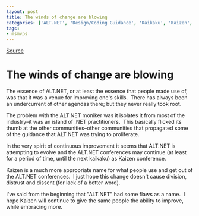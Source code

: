 ```yaml
---
layout: post
title: The winds of change are blowing
categories: ['ALT.NET', 'Design/Coding Guidance', 'Kaikaku', 'Kaizen', 'Software Development']
tags:
- msmvps
---
```

[Source](http://blogs.msmvps.com/peterritchie/2008/08/20/the-winds-of-change-are-blowing/ "Permalink to The winds of change are blowing")

# The winds of change are blowing

The essence of ALT.NET, or at least the essence that people made use of, was that it was a venue for improving one's skills.  There has always been an undercurrent of other agendas there; but they never really took root. 

The problem with the ALT.NET moniker was it isolates it from most of the industry–it was an island of .NET practitioners.  This basically flicked its thumb at the other communities–other communities that propagated some of the guidance that ALT.NET was trying to proliferate. 

In the very spirit of continuous improvement it seems that ALT.NET is attempting to evolve and the ALT.NET conferences may continue (at least for a period of time, until the next kaikaku) as Kaizen conference. 

Kaizen is a much more appropriate name for what people use and get out of the ALT.NET conferences.  I just hope this change doesn't cause division, distrust and dissent (for lack of a better word). 

I've said from the beginning that "ALT.NET" had some flaws as a name.  I hope Kaizen will continue to give the same people the ability to improve, while embracing more.

